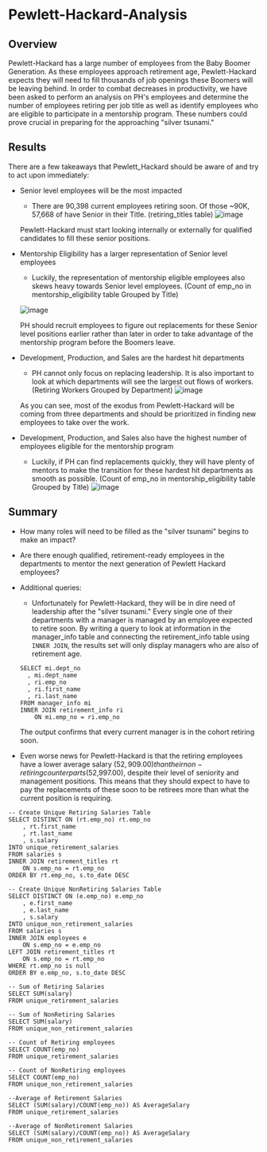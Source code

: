 # Pewlett-Hackard-Analysis

## Overview

Pewlett-Hackard has a large number of employees from the Baby Boomer Generation.  As these employees approach retirement age, Pewlett-Hackard expects they will need to fill thousands of job openings these Boomers will be leaving behind.  In order to combat decreases in productivity, we have been asked to perform an analysis on PH's employees and determine the number of employees retiring per job title as well as identify employees who are eligible to participate in a mentorship program.  These numbers could prove crucial in preparing for the approaching "silver tsunami."

## Results

There are a few takeaways that Pewlett_Hackard should be aware of and try to act upon immediately:

- Senior level employees will be the most impacted
  - There are 90,398 current employees retiring soon.  Of those ~90K, 57,668 of have Senior in their Title.
  (retiring_titles table) ![image](https://user-images.githubusercontent.com/79211628/115584681-9395f200-a290-11eb-9831-024f355bc3f4.png)
  
  Pewlett-Hackard must start looking internally or externally for qualified candidates to fill these senior positions.

- Mentorship Eligibility has a larger representation of Senior level employees
  - Luckily, the representation of mentorship eligible employees also skews heavy towards Senior level employees.
  (Count of emp_no in mentorship_eligibility table Grouped by Title) 
  
  ![image](https://user-images.githubusercontent.com/79211628/115585999-c096d480-a291-11eb-8d4b-8f2cd6fe61a3.png)

  PH should recruit employees to figure out replacements for these Senior level positions earlier rather than later in order to take advantage of the mentorship program before the Boomers leave.

- Development, Production, and Sales are the hardest hit departments
  - PH cannot only focus on replacing leadership.  It is also important to look at which departments will see the largest out flows of workers. (Retiring Workers Grouped by Department) ![image](https://user-images.githubusercontent.com/79211628/115587298-25066380-a293-11eb-9be7-47a3092479be.png)
  
  As you can see, most of the exodus from Pewlett-Hackard will be coming from three departments and should be prioritized in finding new employees to take over the work. 

- Development, Production, and Sales also have the highest number of employees eligible for the mentorship program
  - Luckily, if PH can find replacements quickly, they will have plenty of mentors to make the transition for these hardest hit departments as smooth as possible.
  (Count of emp_no in mentorship_eligibility table Grouped by Title) ![image](https://user-images.githubusercontent.com/79211628/115588103-02287f00-a294-11eb-8eff-97b39909d585.png)

## Summary
- How many roles will need to be filled as the "silver tsunami" begins to make an impact?
- Are there enough qualified, retirement-ready employees in the departments to mentor the next generation of Pewlett Hackard employees?
- Additional queries:
  - Unfortunately for Pewlett-Hackard, they will be in dire need of leadership after the "silver tsunami."  Every single one of their departments with a manager is managed by an employee expected to retire soon.  By writing a query to look at information in the manager_info table and connecting the retirement_info table using `INNER JOIN`, the results set will only display managers who are also of retirement age.
  ```
  SELECT mi.dept_no
	, mi.dept_name
	, ri.emp_no
	, ri.first_name
	, ri.last_name
  FROM manager_info mi
  INNER JOIN retirement_info ri
	  ON mi.emp_no = ri.emp_no 
  ```
  The output confirms that every current manager is in the cohort retiring soon.
  
- Even worse news for Pewlett-Hackard is that the retiring employees have a lower average salary ($52,909.00) than their non-retiring counterparts ($52,997.00), despite their level of seniority and management positions.  This means that they should expect to have to pay the replacements of these soon to be retirees more than what the current position is requiring.
```
-- Create Unique Retiring Salaries Table
SELECT DISTINCT ON (rt.emp_no) rt.emp_no
	, rt.first_name
	, rt.last_name
	, s.salary
INTO unique_retirement_salaries
FROM salaries s
INNER JOIN retirement_titles rt
	ON s.emp_no = rt.emp_no
ORDER BY rt.emp_no, s.to_date DESC

-- Create Unique NonRetiring Salaries Table
SELECT DISTINCT ON (e.emp_no) e.emp_no
	, e.first_name
	, e.last_name
	, s.salary
INTO unique_non_retirement_salaries
FROM salaries s
INNER JOIN employees e
	ON s.emp_no = e.emp_no
LEFT JOIN retirement_titles rt
	ON s.emp_no = rt.emp_no
WHERE rt.emp_no is null
ORDER BY e.emp_no, s.to_date DESC

-- Sum of Retiring Salaries
SELECT SUM(salary)
FROM unique_retirement_salaries

-- Sum of NonRetiring Salaries
SELECT SUM(salary)
FROM unique_non_retirement_salaries

-- Count of Retiring employees
SELECT COUNT(emp_no)
FROM unique_retirement_salaries

-- Count of NonRetiring employees
SELECT COUNT(emp_no)
FROM unique_non_retirement_salaries

--Average of Retirement Salaries 
SELECT (SUM(salary)/COUNT(emp_no)) AS AverageSalary
FROM unique_retirement_salaries

--Average of NonRetirement Salaries 
SELECT (SUM(salary)/COUNT(emp_no)) AS AverageSalary
FROM unique_non_retirement_salaries
```
